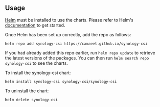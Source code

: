 ## Usage

[Helm](https://helm.sh) must be installed to use the charts.  Please refer to
Helm's [documentation](https://helm.sh/docs) to get started.

Once Helm has been set up correctly, add the repo as follows:

    helm repo add synology-csi https://camaeel.github.io/synology-csi

If you had already added this repo earlier, run `helm repo update` to retrieve
the latest versions of the packages.  You can then run `helm search repo
synology-csi` to see the charts.

To install the synology-csi chart:

    helm install synology-csi synology-csi/synology-csi

To uninstall the chart:

    helm delete synology-csi

